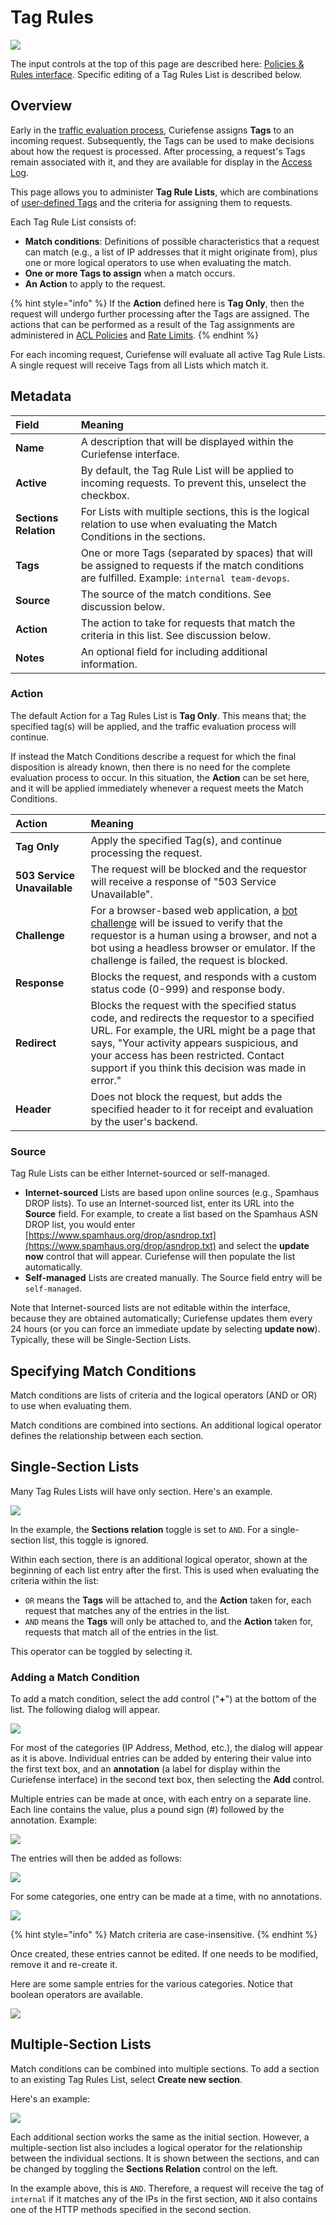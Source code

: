 # Tag Rules

![](../../.gitbook/assets/tag-rules-google-crawlers%20%281%29.png)

The input controls at the top of this page are described here: [Policies & Rules](./#document-editor-interface)[ interface](./#document-editor-interface). Specific editing of a Tag Rules List is described below.

## Overview

Early in the [traffic evaluation process](../../reference/multi-stage-traffic-filtering.md), Curiefense assigns **Tags** to an incoming request. Subsequently, the Tags can be used to make decisions about how the request is processed. After processing, a request's Tags remain associated with it, and they are available for display in the [Access Log](../../analytics/access-log.md).

This page allows you to administer **Tag Rule Lists**, which are combinations of [user-defined Tags](../../reference/tags.md#user-defined-tags) and the criteria for assigning them to requests. 

Each Tag Rule List consists of:

* **Match conditions**: Definitions of possible characteristics that a request can match \(e.g., a list of IP addresses that it might originate from\), plus one or more logical operators to use when evaluating the match.
* **One or more Tags to assign** when a match occurs. 
* **An Action** to apply to the request.

{% hint style="info" %}
If the **Action** defined here is **Tag Only**, then the request will undergo further processing after the Tags are assigned. The actions that can be performed as a result of the Tag assignments are administered in [ACL Policies](acl-policies.md) and [Rate Limits](rate-limits.md).
{% endhint %}

For each incoming request, Curiefense will evaluate all active Tag Rule Lists. A single request will receive Tags from all Lists which match it.

## Metadata

| Field | Meaning |
| :--- | :--- |
| **Name** | A description that will be displayed within the Curiefense interface. |
| **Active** | By default, the Tag Rule List will be applied to incoming requests. To prevent this, unselect the checkbox. |
| **Sections Relation** | For Lists with multiple sections, this is the logical relation to use when evaluating the Match Conditions in the sections. |
| **Tags** | One or more Tags \(separated by spaces\) that will be assigned to requests if the match conditions are fulfilled. Example: `internal team-devops`. |
| **Source** | The source of the match conditions. See discussion below. |
| **Action** | The action to take for requests that match the criteria in this list. See discussion below. |
| **Notes** | An optional field for including additional information. |

### Action

The default Action for a Tag Rules List is **Tag Only**. This means that; the specified tag\(s\) will be applied, and the traffic evaluation process will continue. 

If instead the Match Conditions describe a request for which the final disposition is already known, then there is no need for the complete evaluation process to occur. In this situation, the **Action** can be set here, and it will be applied immediately whenever a request meets the Match Conditions.

| Action | Meaning |
| :--- | :--- |
| **Tag Only** | Apply the specified Tag\(s\), and continue processing the request. |
| **503 Service Unavailable**  | The request will be blocked and the requestor will receive a response of "503 Service Unavailable". |
| **Challenge** | For a browser-based web application, a [bot challenge](../../reference/the-challenge-process.md) will be issued to verify that the requestor is a human using a browser, and not a bot using a headless browser or emulator. If the challenge is failed, the request is blocked. |
| **Response** | Blocks the request, and responds with a custom status code \(0-999\) and response body.  |
| **Redirect** | Blocks the request with the specified status code, and redirects the requestor to a specified URL. For example, the URL might be a page that says, "Your activity appears suspicious, and your access has been restricted. Contact support if you think this decision was made in error." |
| **Header** | Does not block the request, but adds the specified header to it for receipt and evaluation by the user's backend. |

### Source

Tag Rule Lists can be either Internet-sourced or self-managed.

* **Internet-sourced** Lists are based upon online sources \(e.g., Spamhaus DROP lists\). To use an Internet-sourced list, enter its URL into the **Source** field. For example, to create a list based on the Spamhaus ASN DROP list, you would enter [https://www.spamhaus.org/drop/asndrop.txt](https://www.spamhaus.org/drop/asndrop.txt) and select the **update now** control that will appear. Curiefense will then populate the list automatically. 
* **Self-managed** Lists are created manually. The Source field entry will be `self-managed`.

Note that Internet-sourced lists are not editable within the interface, because they are obtained automatically; Curiefense updates them every 24 hours \(or you can force an immediate update by selecting **update now**\). Typically, these will be Single-Section Lists.

## Specifying Match Conditions

Match conditions are lists of criteria and the logical operators \(AND or OR\) to use when evaluating them. 

Match conditions are combined into sections. An additional logical operator defines the relationship between each section. 

## Single-Section Lists

Many Tag Rules Lists will have only section. Here's an example. 

![](../../.gitbook/assets/tag-rules-api-discovery.png)

In the example, the **Sections relation** toggle is set to `AND`. For a single-section list, this toggle is ignored.

Within each section, there is an additional logical operator, shown at the beginning of each list entry after the first. This is used when evaluating the criteria within the list: 

* `OR` means the **Tags** will be attached to, and the **Action** taken for, each request that matches any of the entries in the list. 
* `AND` means the **Tags** will only be attached to, and the **Action** taken for, requests that match all of the entries in the list.

This operator can be toggled by selecting it.

### Adding a Match Condition

To add a match condition, select the add control \("**+**"\) at the bottom of the list. The following dialog will appear.

![](../../.gitbook/assets/tag-rules-criteria-add-ip.png)

For most of the categories \(IP Address, Method, etc.\), the dialog will appear as it is above. Individual entries can be added by entering their value into the first text box, and an **annotation** \(a label for display within the Curiefense interface\) in the second text box, then selecting the **Add** control.

Multiple entries can be made at once, with each entry on a separate line. Each line contains the value, plus a pound sign \(\#\) followed by the annotation. Example:

![](../../.gitbook/assets/tag-rules-criteria-add-ip-examples%20%281%29.png)

The entries will then be added as follows:

![](../../.gitbook/assets/tag-rules-criteria-after-ips-added.png)

For some categories, one entry can be made at a time, with no annotations. 

![](../../.gitbook/assets/tag-rules-criteria-add-cookies%20%281%29.png)

{% hint style="info" %}
Match criteria are case-insensitive.
{% endhint %}

Once created, these entries cannot be edited. If one needs to be modified, remove it and re-create it.

Here are some sample entries for the various categories. Notice that boolean operators are available.

![](../../.gitbook/assets/tag-rules-example-criteria.png)

## Multiple-Section Lists

Match conditions can be combined into multiple sections. To add a section to an existing Tag Rules List, select **Create new section**.

Here's an example:

![](../../.gitbook/assets/tag-rules-two-sections%20%281%29.png)

Each additional section works the same as the initial section. However, a multiple-section list also includes a logical operator for the relationship between the individual sections. It is shown between the sections, and can be changed by toggling the **Sections Relation** control on the left.

In the example above, this is `AND`. Therefore, a request will receive the tag of `internal` if it matches any of the IPs in the first section, `AND` it also contains one of the HTTP methods specified in the second section. 


